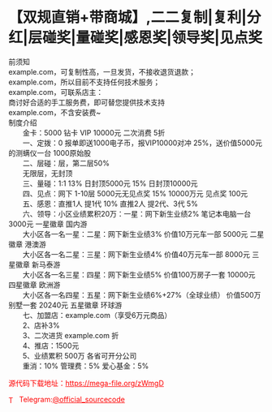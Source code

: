 # 【双规直销+带商城】,二二复制|复利|分红|层碰奖|量碰奖|感恩奖|领导奖|见点奖

前须知<br>example.com，可复制性高，一旦发货，不接收退货退款；<br>example.com，所以目前不支持任何技术服务；<br>example.com，可联系店主：<br>商讨好合适的手工服务费，即可替您提供技术支持<br>example.com，不含安装费~<br>制度介绍<br>　　金卡：5000  钻卡 VIP 10000元 二次消费  5折<br>　　一、定拨：0 报单即送1000电子币，报VIP10000对冲 25%，送价值5000元的测螨仪一台 1000原始股<br>　　二、层碰：层，第二层50%<br>　　无限层，无封顶<br>　　三、量碰：1:1 13% 日封顶5000元  15%  日封顶10000元<br>　　四、见点：网下 1-10层 5000元无见点奖 15% 10000万元 见点奖 100元<br>　　五、感恩：直推1人 提1代 10% 直推2人 提2代、3代 5%<br>　　六、领导：小区业绩累积20万：一星：网下新生业绩2%    笔记本电脑一台       3000元 一星徽章 国内游<br>　　大小区各一名一星：二星：网下新生业绩3%         价值10万元车一部      5000元 二星徽章 港澳游<br>　　大小区各一名二星：三星：网下新生业绩4%         价值40万元车一部      8000元 三星徽章 新马泰游<br>　　大小区各一名三星：四星：网下新生业绩5%         价值100万房子一套     10000元 四星徽章 欧洲游<br>　　大小区各一名四星：五星：网下新生业绩6%+27%（全球业绩） 价值500万别墅一套     20240元 五星徽章 环球游<br>　　七、加盟店：example.com（享受6万元商品）<br>　　2、店补3%<br>　　3、二次进货 example.com 折<br>　　4、推店：1500元<br>　　5、业绩累积 500万 各省可开分公司<br>　　重消：10% 管理费：5% 爱心基金：5%<br>


<p style="color: red;">源代码下载地址：<a href="https://mega-file.org/zWmgD" style="color: red;">https://mega-file.org/zWmgD</a></p><p style="color: red;"><img src="https://cdn-icons-png.flaticon.com/512/2111/2111646.png" alt="Telegram Icon" style="width: 16px; vertical-align: middle; margin-right: 5px;">Telegram:<a href="https://t.me/official_sourcecode" style="color: red;">@official_sourcecode</a></p>